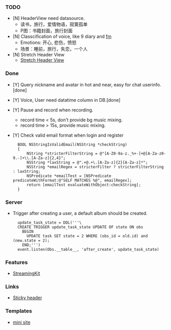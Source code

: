 ### TODO
- [N] HeaderView need datasource.
    - 读书，旅行，爱情物语，寂寞孤单
    - P图：书籍封面，旅行封面
- [N] Classcification of voice, like 9 diary and [fm](http://fm.xinli001.com/99388908)
    - Emotions: 开心, 悲伤，愤怒
    - 场景：睡前，旅行，失恋，一个人
- [N] Stretch Header View
    - [Stretch Header View](http://blog.matthewcheok.com/design-teardown-stretchy-headers/)

### Done
- [Y] Query nickname and avatar in hot and near, easy for chat userinfo.[done]
- [Y] Voice, User need datatime column in DB.[done]
- [Y] Pause and record when recording.
    - record time < 5s, don't provide bg music mixing.
    - record time > 15s, provide music mixing.
- [Y] Check valid email format when login and register

        BOOL NSStringIsValidEmail(NSString *checkString)  
        {  
            NString *stricterFilterString = @"[A-Z0-9a-z._%+-]+@[A-Za-z0-9.-]+\\.[A-Za-z]{2,4}";  
            NSString *laxString = @".+@.+\.[A-Za-z]{2}[A-Za-z]*";  
            NSString *emailRegex = stricterFilter ? stricterFilterString : laxString;  
            NSPredicate *emailTest = [NSPredicate predicateWithFormat:@"SELF MATCHES %@", emailRegex];  
            return [emailTest evaluateWithObject:checkString];  
        }



### Server
- Trigger after creating a user, a default album should be created.

        update_task_state = DDL('''\
        CREATE TRIGGER update_task_state UPDATE OF state ON obs
          BEGIN
            UPDATE task SET state = 2 WHERE (obs_id = old.id) and (new.state = 2);
          END;''')
        event.listen(Obs.__table__, 'after_create', update_task_state)
        
### Features
- [StreamingKit](https://github.com/tumtumtum/StreamingKit)

### Links
- [Sticky header](https://github.com/jamztang/CSStickyHeaderFlowLayout)
### Templates
- [mini site](http://minimalexhibit.com/)